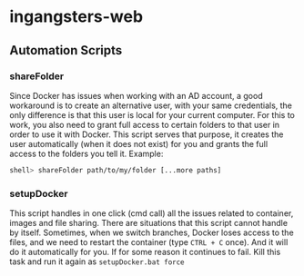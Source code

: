 # ingangsters-web

## Automation Scripts

### shareFolder

Since Docker has issues when working with an AD account, a good workaround is to create an alternative user, with your same credentials, the only difference is that this user is local for your current computer. For this to work, you also need to grant full access to certain folders to that user in order to use it with Docker.
This script serves that purpose, it creates the user automatically (when it does not exist) for you and grants the full access to the folders you tell it.
Example:

```bash
shell> shareFolder path/to/my/folder [...more paths]
```

### setupDocker

This script handles in one click (cmd call) all the issues related to container, images and file sharing. There are situations that this script cannot handle by itself. Sometimes, when we switch branches, Docker loses access to the files, and we need to restart the container (type `CTRL + C` once). And it will do it automatically for you. If for some reason it continues to fail. Kill this task and run it again as `setupDocker.bat force`
